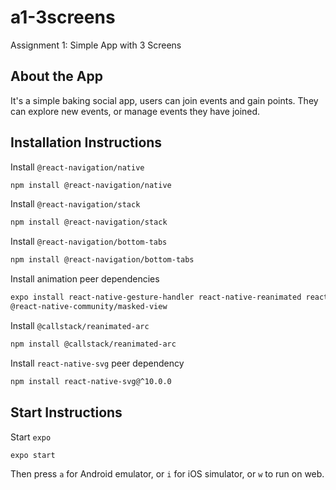 # a1-3screens
Assignment 1: Simple App with 3 Screens

## About the App
It's a simple baking social app, users can join events and gain points. They can explore new events, or manage events they have joined.

## Installation Instructions
Install `@react-navigation/native`
```sh
npm install @react-navigation/native
```

Install `@react-navigation/stack`
```sh
npm install @react-navigation/stack
```

Install `@react-navigation/bottom-tabs`
```sh
npm install @react-navigation/bottom-tabs
```

Install animation peer dependencies
```sh
expo install react-native-gesture-handler react-native-reanimated react-native-screens react-native-safe-area-context 
@react-native-community/masked-view
```

Install `@callstack/reanimated-arc`
```sh
npm install @callstack/reanimated-arc
```

Install `react-native-svg` peer dependency
```sh
npm install react-native-svg@^10.0.0
```
## Start Instructions
Start `expo`
```sh
expo start
```
Then press `a` for Android emulator, or `i` for iOS simulator, or `w` to run on web.

